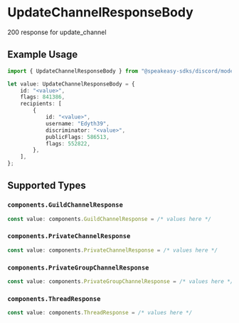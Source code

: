 # UpdateChannelResponseBody

200 response for update_channel

## Example Usage

```typescript
import { UpdateChannelResponseBody } from "@speakeasy-sdks/discord/models/operations";

let value: UpdateChannelResponseBody = {
    id: "<value>",
    flags: 841386,
    recipients: [
        {
            id: "<value>",
            username: "Edyth39",
            discriminator: "<value>",
            publicFlags: 586513,
            flags: 552822,
        },
    ],
};
```

## Supported Types

### `components.GuildChannelResponse`

```typescript
const value: components.GuildChannelResponse = /* values here */
```

### `components.PrivateChannelResponse`

```typescript
const value: components.PrivateChannelResponse = /* values here */
```

### `components.PrivateGroupChannelResponse`

```typescript
const value: components.PrivateGroupChannelResponse = /* values here */
```

### `components.ThreadResponse`

```typescript
const value: components.ThreadResponse = /* values here */
```

